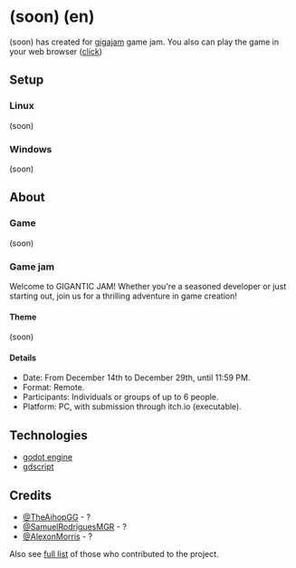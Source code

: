 # (soon) (en)

(soon) has created for [gigajam](https://itch.io/jam/gigajam2) game jam. You also can play the game in your web browser ([click](soon))

## Setup

### Linux

(soon)

### Windows

(soon)

## About

### Game

(soon)

### Game jam

Welcome to GIGANTIC JAM! Whether you're a seasoned developer or just starting out, join us for a thrilling adventure in game creation!

#### Theme

(soon)

#### Details

- Date: From December 14th to December 29th, until 11:59 PM.
- Format: Remote.
- Participants: Individuals or groups of up to 6 people.
- Platform: PC, with submission through itch.io (executable).

## Technologies

- [godot engine](https://godotengine.org/)
- [gdscript](https://docs.godotengine.org/ru/4.x/tutorials/scripting/gdscript/gdscript_basics.html)

## Credits

- [@TheAihopGG](https://github.com/TheAihopGG) - ?
- [@SamuelRodriguesMGR](https://github.com/SamuelRodriguesMGR) - ?
- [@AlexonMorris](https://github.com/AlexonMorris) - ?

Also see [full list]() of those who contributed to the project.
